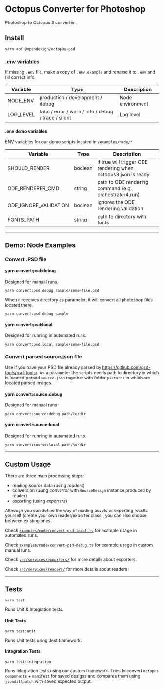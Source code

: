 # Octopus Converter for Photoshop

Photoshop to Octopus 3 converter.

## Install

```
yarn add @opendesign/octopus-psd
```

### .env variables

If missing `.env` file, make a copy of `.env.example` and rename it to `.env` and fill correct info.

| Variable  | Type                                                 | Description      |
| --------- | ---------------------------------------------------- | ---------------- |
| NODE_ENV  | production / development / debug                     | Node environment |
| LOG_LEVEL | fatal / error / warn / info / debug / trace / silent | Log level        |

#### .env demo variables

ENV variables for our demo scripts located in `/examples/node/*`

| Variable              | Type    | Description                                                    |
| --------------------- | ------- | -------------------------------------------------------------- |
| SHOULD_RENDER         | boolean | if true will trigger ODE rendering when octopus3.json is ready |
| ODE_RENDERER_CMD      | string  | path to ODE rendering command (e.g. orchestrator4.run)         |
| ODE_IGNORE_VALIDATION | boolean | ignores the ODE rendering validation                           |
| FONTS_PATH            | string  | path to directory with fonts                                   |

---

## Demo: Node Examples

### Convert .PSD file

#### yarn convert:psd:debug

Designed for manual runs.

```
yarn convert:psd:debug sample/some-file.psd
```

When it receives directory as parameter, it will convert all photoshop files located there.

```
yarn convert:psd:debug sample
```

#### yarn convert:psd:local

Designed for running in automated runs.

```
yarn convert:psd:local sample/some-file.psd
```

### Convert parsed source.json file

Use if you have your PSD file already parsed by https://github.com/psd-tools/psd-tools/.
As a parameter the scripts needs path to directory in which is located parsed `source.json` together with folder `pictures` in which are located parsed images.

#### yarn convert:source:debug

Designed for manual runs.

```
yarn convert:source:debug path/to/dir
```

#### yarn convert:source:local

Designed for running in automated runs.

```
yarn convert:source:local path/to/dir
```

---

## Custom Usage

There are three main processing steps:

- reading source data (using _readers_)
- conversion (using _convertor_ with `SourceDesign` instance produced by reader)
- exporting (using _exporters_)

Although you can define the way of reading assets or exporting results yourself (create your own reader/exporter class), you can also choose between existing ones.

Check [`examples/node/convert-psd-local.ts`](./examples/node/convert-api-local.ts) for example usage in automated runs.

Check [`examples/node/convert-psd-debug.ts`](./examples/node/convert-api-debug.ts) for example usage in custom manual runs.

Check [`src/services/exporters/`](./src/services/exporters/) for more details about exporters.

Check [`src/services/readers/`](./src/services/readers/) for more details about readers

---

## Tests

```
yarn test
```

Runs Unit & Integration tests.

#### Unit Tests

```
yarn test:unit
```

Runs Unit tests using Jest framework.

#### Integration Tests

```
yarn test:integration
```

Runs Integration tests using our custom framework.
Tries to convert `octopus components` + `manifest` for saved designs and compares them using `jsondiffpatch` with saved expected output.
